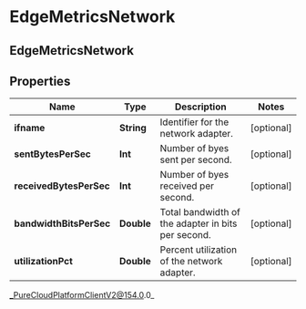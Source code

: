 # EdgeMetricsNetwork

## EdgeMetricsNetwork

## Properties

|Name | Type | Description | Notes|
|------------ | ------------- | ------------- | -------------|
| **ifname** | **String** | Identifier for the network adapter. | [optional] |
| **sentBytesPerSec** | **Int** | Number of byes sent per second. | [optional] |
| **receivedBytesPerSec** | **Int** | Number of byes received per second. | [optional] |
| **bandwidthBitsPerSec** | **Double** | Total bandwidth of the adapter in bits per second. | [optional] |
| **utilizationPct** | **Double** | Percent utilization of the network adapter. | [optional] |



_PureCloudPlatformClientV2@154.0.0_
